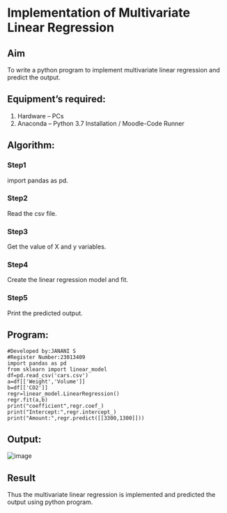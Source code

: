 # Implementation of Multivariate Linear Regression
## Aim
To write a python program to implement multivariate linear regression and predict the output.
## Equipment’s required:
1.	Hardware – PCs
2.	Anaconda – Python 3.7 Installation / Moodle-Code Runner
## Algorithm:
### Step1
import pandas as pd.

### Step2
Read the csv file.

### Step3
Get the value of X and y variables.

### Step4
Create the linear regression model and fit.

### Step5
Print the predicted output.

## Program:
```
#Developed by:JANANI S
#Register Number:23013409
import pandas as pd
from sklearn import linear_model
df=pd.read_csv('cars.csv')
a=df[['Weight','Volume']]
b=df[['CO2']]
regr=linear_model.LinearRegression()
regr.fit(a,b)
print("coefficient",regr.coef_)
print("Intercept:",regr.intercept_)
print("Amount:",regr.predict([[3300,1300]]))
```
## Output:
![image](https://github.com/SJananisenthilkumar/Multivariate-Linear-Regression/assets/144871139/0a158abd-9bba-4993-96f3-21861ae781b4)

## Result
Thus the multivariate linear regression is implemented and predicted the output using python program.
